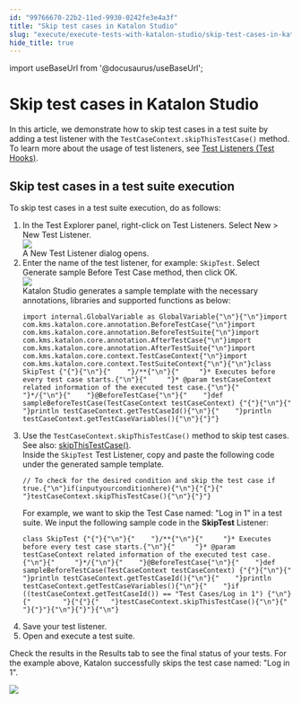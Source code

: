 ```yaml
---
id: "99766670-22b2-11ed-9930-0242fe3e4a3f"
title: "Skip test cases in Katalon Studio"
slug: "execute/execute-tests-with-katalon-studio/skip-test-cases-in-katalon-studio"
hide_title: true
---
```

import useBaseUrl from '@docusaurus/useBaseUrl';


# <a id="id" class="anchor_top_offset"/><a id="ariaid-title1" class="anchor_top_offset"/>Skip test cases in Katalon Studio

<p xmlns="http://www.w3.org/1999/xhtml" className="p">In this article, we demonstrate how to skip test cases in a test suite by adding a test listener with the <code className="ph codeph">TestCaseContext.skipThisTestCase()</code> method. To learn more about the usage of test listeners, see <a className="xref" href="/docs/author/create-test-cases/test-fixtures-and-test-listeners-test-hooks-in-katalon-studio#concept-7786">Test Listeners (Test Hooks)</a>.</p> 

## <a id="task-2819" class="anchor_top_offset"/>Skip test cases in a test suite execution

<section xmlns="http://www.w3.org/1999/xhtml" className="section context">To skip test cases in a test suite execution, do as follows:</section> 
<ol xmlns="http://www.w3.org/1999/xhtml" className="ol steps"><li className="li step stepexpand"><span className="ph cmd">In the <span className="ph uicontrol">Test Explorer</span> panel, right-click on       <span className="ph uicontrol">Test Listeners</span>. Select <span className="ph uicontrol">New</span> &gt; <span className="ph uicontrol">New Test         Listener</span>.</span><div className="itemgroup info"><img className="image" width={500} src={useBaseUrl("/be46a740-64ab-11ed-a602-0242cfbc79b5.png")} /></div><div className="itemgroup stepresult">A  <span className="ph uicontrol">New Test Listener</span> dialog opens. </div></li><li className="li step stepexpand"><span className="ph cmd">Enter the name of the test listener, for example:  <code className="ph codeph">SkipTest</code>. Select  <span className="ph uicontrol">Generate sample Before Test Case method</span>, then click <span className="ph uicontrol">OK</span>.</span><div className="itemgroup info"><img className="image" width={400} src={useBaseUrl("/be351b10-64ab-11ed-a602-0242cfbc79b5.png")} /></div><div className="itemgroup stepresult">Katalon Studio generates a sample template with the necessary       annotations, libraries and supported functions as below:<pre className="pre codeblock"><code>import internal.GlobalVariable as GlobalVariable{"\n"}{"\n"}import com.kms.katalon.core.annotation.BeforeTestCase{"\n"}import com.kms.katalon.core.annotation.BeforeTestSuite{"\n"}import com.kms.katalon.core.annotation.AfterTestCase{"\n"}import com.kms.katalon.core.annotation.AfterTestSuite{"\n"}import com.kms.katalon.core.context.TestCaseContext{"\n"}import com.kms.katalon.core.context.TestSuiteContext{"\n"}{"\n"}class SkipTest {"{"}{"\n"}{"    "}/**{"\n"}{"     "}* Executes before every test case starts.{"\n"}{"     "}* @param testCaseContext related information of the executed test case.{"\n"}{"     "}*/{"\n"}{"    "}@BeforeTestCase{"\n"}{"    "}def sampleBeforeTestCase(TestCaseContext testCaseContext) {"{"}{"\n"}{"    "}println testCaseContext.getTestCaseId(){"\n"}{"    "}println testCaseContext.getTestCaseVariables(){"\n"}{"}"}</code></pre></div></li><li className="li step stepexpand"><span className="ph cmd">Use the <code className="ph codeph">TestCaseContext.skipThisTestCase()</code> method to skip test cases. See also: <a className="xref j-external-link" href="https://api-docs.katalon.com/com/kms/katalon/core/context/TestCaseContext.html#skipThisTestCase()" target="_blank">skipThisTestCase()</a>.</span><div className="itemgroup info">Inside the <code className="ph codeph">SkipTest</code> Test Listener, copy and paste       the following code under the generated sample template.</div><div className="itemgroup info"><pre className="pre codeblock"><code>// To check for the desired condition and skip the test case if true.{"\n"}if(inputyourconditionhere){"\n"}{"{"}{"   "}testCaseContext.skipThisTestCase(){"\n"}{"}"}</code></pre><div className="p">For example, we want to skip the Test Case named: "Log in 1"         in a test suite. We input the following sample code in the         <strong className="ph b">SkipTest</strong> Listener:<pre className="pre codeblock"><code>class SkipTest {"{"}{"\n"}{"    "}/**{"\n"}{"     "}* Executes before every test case starts.{"\n"}{"     "}* @param testCaseContext related information of the executed test case.{"\n"}{"     "}*/{"\n"}{"    "}@BeforeTestCase{"\n"}{"    "}def sampleBeforeTestCase(TestCaseContext testCaseContext) {"{"}{"\n"}{"    "}println testCaseContext.getTestCaseId(){"\n"}{"    "}println testCaseContext.getTestCaseVariables(){"\n"}{"    "}if ((testCaseContext.getTestCaseId()) == "Test Cases/Log in 1") {"\n"}{"        "}{"{"}{"   "}testCaseContext.skipThisTestCase(){"\n"}{"        "}{"}"}{"\n"}{"}"}{"\n"}</code></pre></div></div></li><li className="li step stepexpand"><span className="ph cmd">Save your test listener.</span></li><li className="li step stepexpand"><span className="ph cmd">Open and execute a test suite.</span></li></ol> 
<section xmlns="http://www.w3.org/1999/xhtml" className="section result">Check the results in the <span className="ph uicontrol">Results</span> tab to see the final status of your   tests. For the example above, Katalon   successfully skips the test case named: "Log in 1".<p className="p">     <img className="image" src={useBaseUrl("/be1c14d0-64ab-11ed-a602-0242cfbc79b5.png")} /></p></section> 
